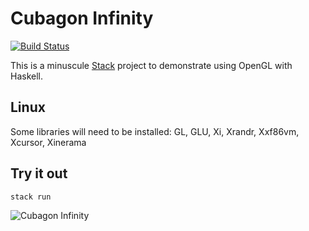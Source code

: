 # Cubagon Infinity
[![Build Status](https://github.com/justincredible/CubagonInfinity/actions/workflows/haskell.yml/badge.svg)](https://github.com/justincredible/CubagonInfinity/actions/workflows/ci.yml)

This is a minuscule [Stack](https://docs.haskellstack.org/en/stable/) project to demonstrate using OpenGL with Haskell.

## Linux
Some libraries will need to be installed:
GL, GLU, Xi, Xrandr, Xxf86vm, Xcursor, Xinerama

## Try it out
`stack run`

![Cubagon Infinity](https://user-images.githubusercontent.com/3183562/212530590-17aa04a6-3d7d-43fe-a35b-084255240051.png)
